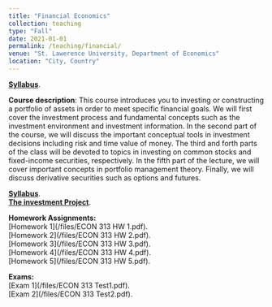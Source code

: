 ```yaml
---
title: "Financial Economics"
collection: teaching
type: "Fall"
date: 2021-01-01
permalink: /teaching/financial/
venue: "St. Lawerence University, Department of Economics"
location: "City, Country"
---
```

[**Syllabus**](https://github.com/amirtayebi/amirtayebi.github.io/blob/master/files/ECON313_1_Syllabus.pdf). 


**Course description**: This course introduces you to investing or constructing a portfolio of assets in order to meet specific financial goals. 
We will first cover the investment process and fundamental concepts such as the investment
environment and investment information. In the second part of the course, we will discuss the important
conceptual tools in investment decisions including risk and time value of money. The third and forth parts
of the class will be devoted to topics in investing on common stocks and fixed-income securities, respectively.
In the fifth part of the lecture, we will cover important concepts in portfolio management theory. Finally,
we will discuss derivative securities such as options and futures.


[**Syllabus**](/files/ECON313_1_Syllabus.pdf).   
[**The investment Project**](files/Project.pdf).  


**Homework Assignments:**  
[Homework 1](/files/ECON 313 HW 1.pdf).  
[Homework 2](/files/ECON 313 HW 2.pdf).  
[Homework 3](/files/ECON 313 HW 3.pdf).  
[Homework 4](/files/ECON 313 HW 4.pdf).  
[Homework 5](/files/ECON 313 HW 5.pdf).  



**Exams:**  
[Exam 1](/files/ECON 313 Test1.pdf).  
[Exam 2](/files/ECON 313 Test2.pdf).

